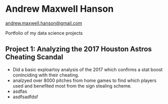 # Andrew Maxwell Hanson
andrew.maxwell.hanson@gmail.com

Portfolio of my data science projects

## Project 1: Analyzing the 2017 Houston Astros Cheating Scandal
* Did a basic exploartoy analysis of the 2017 which confirms a stat boost coninciding with their cheating.
* analzyed over 8000 pitches from home games to find which players used and benefited most from the sign stealing scheme.
* asdfas
* asdfsadfdsf
